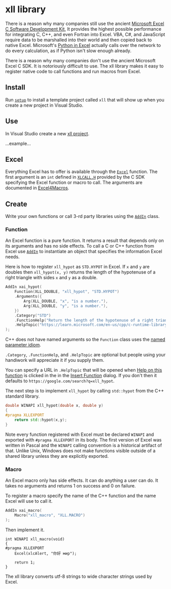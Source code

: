 ﻿# xll library

There is a reason why many companies still use the ancient 
[Microsoft Excel C Software Development Kit](https://learn.microsoft.com/en-us/office/client-developer/excel/welcome-to-the-excel-software-development-kit), 
It provides the highest possible performance
for integrating C, C++, and even Fortran into Excel. 
VBA, C#, and JavaScript require data to be marshalled into their
world and then copied back to native Excel.
Microsoft's [Python in Excel](https://www.microsoft.com/en-us/microsoft-365/python-in-excel)
actually calls over the network to do every calculation, 
as if Python isn't slow enough already. 

There is a reason why many companies don't use the ancient Microsoft Excel C SDK. 
It is notoriously difficult to use. 
The xll library makes it easy to
register native code to call functions and run macros from Excel. 

## Install

Run [`setup`](setup/Release/setup.msi) to install a template project called `xll` that will
show up when you create a new project in Visual Studio.

## Use

In Visual Studio create a new [xll project](img/new_project.png).

...example...

## Excel

Everything Excel has to offer is available through the [`Excel`](excel.h) function.
The first argument is an `int` defined in
[`XLCALL.H`](XLCALL.H) provided by the C SDK 
specifying the Excel 
function or macro to call.
The arguments are documented in 
[Excel4Macros](https://xlladdins.github.io/Excel4Macros/index.html).

## Create

Write your own functions or call 3-rd party libraries using
the [`AddIn`](addin.h) class. 

### Function

An Excel function is a pure function. 
It returns a result that depends only on its arguments
and has no side effects.
To call a C or C++ function from Excel use
[`AddIn`](addin.h) to instantiate an object
that specifies the information Excel needs.

Here is how to register `xll_hypot` as `STD.HYPOT` in Excel.
If `x` and `y` are doubles then `xll_hypot(x, y)` returns the length of 
the hypotenuse of a right triangle with sides `x` and `y` as a double.
```C++
AddIn xai_hypot(
    Function(XLL_DOUBLE, "xll_hypot", "STD.HYPOT")
	.Arguments({
		Arg(XLL_DOUBLE, "x", "is a number."),
		Arg(XLL_DOUBLE, "y", "is a number."),
	})
	.Category("STD")
	.FunctionHelp("Return the length of the hypotenuse of a right triangle with sides x and y.")
	.HelpTopic("https://learn.microsoft.com/en-us/cpp/c-runtime-library/reference/hypot-hypotf-hypotl-hypot-hypotf-hypotl?view=msvc-170")
);
```
C++ does not have named arguments so the `Function` class uses the 
[named parameter idiom](https://isocpp.org/wiki/faq/ctors#named-parameter-idiom).

`.Category`, `.FunctionHelp`, and `.HelpTopic` are optional but people using your
handiwork will appreciate it if you supply them. 

You can specify a URL in `.HelpTopic` that will be opened when 
[Help on this function](https://support.microsoft.com/en-us/office/excel-functions-by-category-5f91f4e9-7b42-46d2-9bd1-63f26a86c0eb)
is clicked in the in the 
[Insert Function](https://support.microsoft.com/en-us/office/insert-function-74474114-7c7f-43f5-bec3-096c56e2fb13)
dialog. If you don't then it defaults to `https://google.com/search?q=xll_hypot`.

The next step is to implement `xll_hypot` by calling `std::hypot` from the C++ standard library.
```C++
double WINAPI xll_hypot(double x, double y)
{
#pragma XLLEXPORT
	return std::hypot(x,y);
}
```
Note every function registered with Excel must be declared `WINAPI`
and exported with `#pragma XLLEXPORT` in its body.
The first version of Excel was written in Pascal and the `WINAPI` calling convention
is a historical artifact of that. Unlike Unix, Windows does not make functions
visible outside of a shared library unless they are explicitly exported.

### Macro

An Excel macro only has side effects. It can do anything a user can do. 
It takes no arguments and returns 1 on success and 0 on failure.

To register a macro specify the name of the C++ function and the name Excel will use to call it.
```C++
AddIn xai_macro(
	Macro("xll_macro", "XLL.MACRO")
);
```
Then implement it.
```
int WINAPI xll_macro(void)
{
#pragma XLLEXPORT
	Excel(xlcAlert, "你好 мир");

	return 1;
}
```
The xll library converts utf-8 strings to wide character strings used by Excel.

